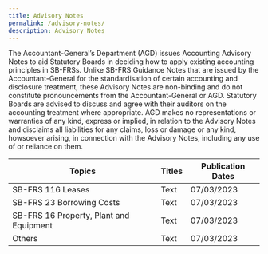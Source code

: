 ```yaml
---
title: Advisory Notes
permalink: /advisory-notes/
description: Advisory Notes
---
```

The Accountant-General’s Department (AGD) issues Accounting Advisory Notes to aid Statutory Boards in deciding how to apply existing accounting principles in SB-FRSs. Unlike SB-FRS Guidance Notes that are issued by the Accountant-General for the standardisation of certain accounting and disclosure treatment, these Advisory Notes are non-binding and do not constitute pronouncements from the Accountant-General or AGD. Statutory Boards are advised to discuss and agree with their auditors on the accounting treatment where appropriate. AGD makes no representations or warranties of any kind, express or implied, in relation to the Advisory Notes and disclaims all liabilities for any claims, loss or damage or any kind, howsoever arising, in connection with the Advisory Notes, including any use of or reliance on them.



| Topics | Titles | Publication Dates |
| -------- | -------- | -------- |
| SB-FRS 116 Leases    | Text     | 07/03/2023     |
| SB-FRS 23 Borrowing Costs    | Text     | 07/03/2023     |
| SB-FRS 16 Property, Plant and Equipment    | Text     | 07/03/2023     |
| Others  | Text     | 07/03/2023     |

